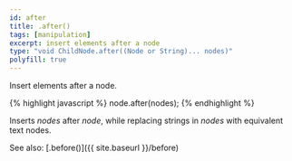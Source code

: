 ```yaml
---
id: after
title: .after()
tags: [manipulation]
excerpt: insert elements after a node
type: "void ChildNode.after((Node or String)... nodes)"
polyfill: true
---
```


Insert elements after a node.

{% highlight javascript %}
node.after(nodes);
{% endhighlight %}

Inserts <var>nodes</var> after <var>node</var>, while replacing strings in <var>nodes</var> with equivalent text nodes.

See also: [.before()]({{ site.baseurl }}/before)
